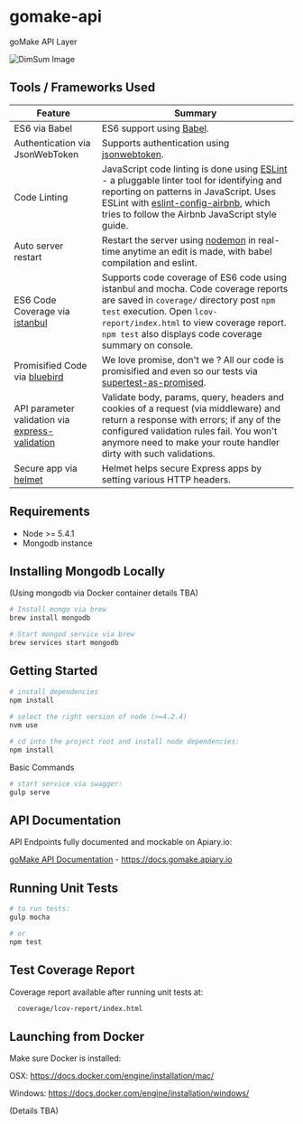 # gomake-api

goMake API Layer

![DimSum Image](https://pbs.twimg.com/media/CrDtorVUEAA8HW2.jpg:large)

## Tools / Frameworks Used 

| Feature                                | Summary                                                                                                                                                                                                                                                     |
|----------------------------------------|-------------------------------------------------------------------------------------------------------------------------------------------------------------------------------------------------------------------------------------------------------------|
| ES6 via Babel                  	 	 | ES6 support using [Babel](https://babeljs.io/).  |
| Authentication via JsonWebToken                  	 	 | Supports authentication using [jsonwebtoken](https://www.npmjs.com/package/jsonwebtoken).  |
| Code Linting               			 | JavaScript code linting is done using [ESLint](http://eslint.org) - a pluggable linter tool for identifying and reporting on patterns in JavaScript. Uses ESLint with [eslint-config-airbnb](https://github.com/airbnb/javascript/tree/master/packages/eslint-config-airbnb), which tries to follow the Airbnb JavaScript style guide.                                                                                                |
| Auto server restart                  	 | Restart the server using [nodemon](https://github.com/remy/nodemon) in real-time anytime an edit is made, with babel compilation and eslint.                                                                                                                                                                            |
| ES6 Code Coverage via [istanbul](https://www.npmjs.com/package/istanbul)                  | Supports code coverage of ES6 code using istanbul and mocha. Code coverage reports are saved in `coverage/` directory post `npm test` execution. Open `lcov-report/index.html` to view coverage report. `npm test` also displays code coverage summary on console.                                                                                                                                                                            |
| Promisified Code via [bluebird](https://github.com/petkaantonov/bluebird)           | We love promise, don't we ? All our code is promisified and even so our tests via [supertest-as-promised](https://www.npmjs.com/package/supertest-as-promised).                       |
| API parameter validation via [express-validation](https://www.npmjs.com/package/express-validation)           | Validate body, params, query, headers and cookies of a request (via middleware) and return a response with errors; if any of the configured validation rules fail. You won't anymore need to make your route handler dirty with such validations. |
| Secure app via [helmet](https://github.com/helmetjs/helmet)           | Helmet helps secure Express apps by setting various HTTP headers. |

## Requirements
 - Node >= 5.4.1
 - Mongodb instance
 
## Installing Mongodb Locally
  (Using mongodb via Docker container details TBA)

  ```bash
  # Install mongo via brew
  brew install mongodb
  
  # Start mongod service via brew
  brew services start mongodb
  
  ```
  
## Getting Started

  ```bash
  # install dependencies
  npm install
    
  # select the right version of node (>=4.2.4)
  nvm use
  
  # cd into the project root and install node dependencies:
  npm install

  ```

Basic Commands

  ```bash
  # start service via swagger:
  gulp serve

  ```

## API Documentation

  API Endpoints fully documented and mockable on Apiary.io:
  
  [goMake API Documentation](https://docs.gomake.apiary.io) - https://docs.gomake.apiary.io
  
	
## Running Unit Tests


  ```bash
  # to run tests:
  gulp mocha
  
  # or
  npm test
  ```

## Test Coverage Report

  Coverage report available after running unit tests at:
  
  ```bash
	coverage/lcov-report/index.html
  ```

## Launching from Docker

  Make sure Docker is installed:

  OSX: https://docs.docker.com/engine/installation/mac/

  Windows: https://docs.docker.com/engine/installation/windows/

(Details TBA)
